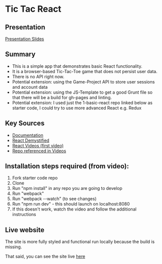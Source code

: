 # Tic Tac React

## Presentation
[Presentation Slides](https://docs.google.com/presentation/d/1m7IxyBZjDyF-6dVA0019E3tZlZdCfpmfqsE_4kNlgIM/edit?usp=sharing)

## Summary
* This is a simple app that demonstrates basic React functionality.
* It is a browser-based Tic-Tac-Toe game that does not persist user data.
* There is no API right now.
* Potential extension: using the Game-Project API to store user sessions and account data
* Potential extension: using the JS-Template to get a good Grunt file so that there will be a build for gh-pages and linting.
* Potential extension: I used just the 1-basic-react repo linked below as starter code, I could try to use more advanced React e.g. Redux

## Key Sources
* [Documentation](https://facebook.github.io/react/)
* [React Demystified](http://blog.reverberate.org/2014/02/react-demystified.html)
* [React Videos (first video)](https://www.youtube.com/watch?v=MhkGQAoc7bc)
* [Repo referenced in Videos](https://github.com/learncodeacademy/react-js-tutorials)

## Installation steps required (from video):

1. Fork starter code repo
2. Clone
3. Run "npm install" in any repo you are going to develop
4. Run "webpack"
5. Run "webpack --watch" (to see changes)
6. Run "npm run dev" - this should launch on localhost:8080
7. If this doesn't work, watch the video and follow the additional instructions


## Live website

The site is more fully styled and functional run locally because the build is missing.

That said, you can see the site live [here](https://mishaherscu.github.io/tic-tac-react/src/)
